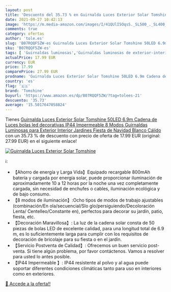 ```yaml
---
layout: post
title: 'Descuento del 35.73 % en Guirnalda Luces Exterior Solar Tomshine '
date: 2021-09-27 10:42:13
image: 'https://m.media-amazon.com/images/I/41QUlI5OqsS._SL500_._SL400_.jpg'
comments: true
category: ofertas
author: 'tole.es'
slug: 'B07RQQF5ZW-es Guirnalda Luces Exterior Solar Tomshine 50LED 6.9m Cadena...'
sku: 'B07RQQF5ZW-es'
tags: [ 'Guirnaldas luminosas','Guirnaldas luminosas de exterior-interior','Iluminación','Iluminación de exterior','navidad','tomshine', ]
actualPrice: 17.99 EUR
currency: EUR
price: 17.99
comparePrice: 27.99 EUR
prodname: 'Guirnalda Luces Exterior Solar Tomshine 50LED 6.9m Cadena de Luces bolas led decorativas IP44 Impermeable 8 Modos Guirnaldas Luminosas para Exterior Interior Jardines Fiesta de Navidad  Blanco Cálido '
country: 'es'
flag: '🇪🇸'
brand: 'Tomshine'
buyurl: 'https://www.amazon.es/dp/B07RQQF5ZW/?tag=tolees-21'
descuento: '35.73'
average: '15.5017647058824'
---
```


Tienes [Guirnalda Luces Exterior Solar Tomshine 50LED 6.9m Cadena de Luces bolas led decorativas IP44 Impermeable 8 Modos Guirnaldas Luminosas para Exterior Interior Jardines Fiesta de Navidad  Blanco Cálido ](https://www.amazon.es/dp/B07RQQF5ZW/?tag=tolees-21) con un 35.73 % de descuento con precio de oferta de 17.99 EUR (original: 27.99 EUR) en el siguiente enlace!

[![Guirnalda Luces Exterior Solar Tomshine ](https://m.media-amazon.com/images/I/41QUlI5OqsS._SL500_._SL400_.jpg)](https://www.amazon.es/dp/B07RQQF5ZW/?tag=tolees-21)

ℹ️:

- 【Ahorro de energía y Larga Vida】Equipado recargable 800mAh batería y cargada por energía solar, puede proporcionar iluminación de aproximadamente 10 a 12 horas por la noche una vez completamente cargada, sin necesidad de enchufes o cables, iluminación ecológica y de bajo consumo.
- 【8 modos de iluminación】:Ocho tipos de modos de trabajo ajustables (combinación/En ola/secuencial/Slo glo/persiguiendo/Decoloración Lenta/ Centelleo/Constante en), perfectos para decorar su jardín, patio, fiesta, etc.
- 【Decoración Maravillosa】: La luz de la cadena solar consta de 50 piezas de bolas LED de excelente calidad, para una longitud total de 6.9 m, es lo suficientemente larga para cumplir con los requisitos de decoración de bricolaje para su fiesta o en el jardín.
- 【Servicio Postventa de Calidad】: Ofrecemos un buen servicio post-venta. Si tiene algún problema, por favor contáctenos. Vamos a resolver para usted lo antes posible.
- 【IP44 Impermeable 】: IP44 resistente al polvo y al agua puede soportar diferentes condiciones climáticas tanto para uso en interiores como en exteriores.

[🛒 Accede a la oferta!!](https://www.amazon.es/dp/B07RQQF5ZW/?tag=tolees-21)

